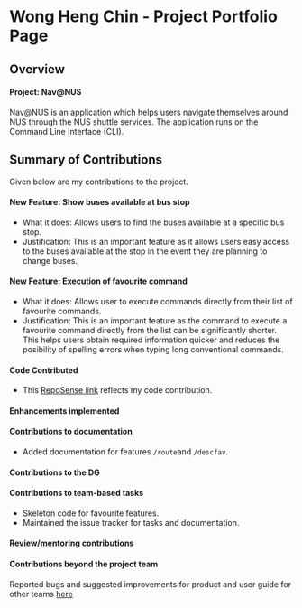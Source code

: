 # Wong Heng Chin - Project Portfolio Page

## Overview
#### Project: Nav@NUS
Nav@NUS is an application which helps users navigate themselves around NUS through the NUS shuttle services. The application runs on the Command Line Interface (CLI).

## Summary of Contributions
Given below are my contributions to the project.

#### New Feature: Show buses available at bus stop
 * What it does: Allows users to find the buses available at a specific bus stop.
 * Justification: This is an important feature as it allows users easy access to the buses available at the stop in the event they are planning to change buses.
 
#### New Feature: Execution of favourite command
 * What it does: Allows user to execute commands directly from their list of favourite commands.
 * Justification: This is an important feature as the command to execute a favourite command directly from the list can be significantly shorter. This helps users obtain required information quicker and reduces the posibility of spelling errors when typing long conventional commands.


#### Code Contributed
* This [RepoSense link](https://nus-cs2113-ay2021s1.github.io/tp-dashboard/#breakdown=true&search=ethanwong2212&sort=groupTitle&sortWithin=title&since=2020-09-27&timeframe=commit&mergegroup=&groupSelect=groupByRepos&checkedFileTypes=docs~functional-code~test-code~other) 
reflects my code contribution.

#### Enhancements implemented   

#### Contributions to documentation
* Added documentation for features `/route`and `/descfav`.

#### Contributions to the DG


#### Contributions to team-based tasks 
* Skeleton code for favourite features.
* Maintained the issue tracker for tasks and documentation.

#### Review/mentoring contributions

#### Contributions beyond the project team
Reported bugs and suggested improvements for product and user guide for other teams [here](https://github.com/EthanWong2212/ped/issues)
